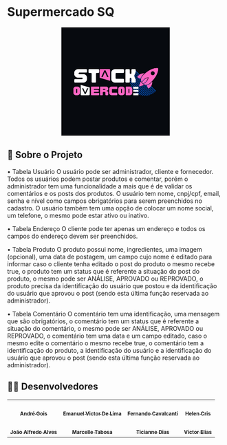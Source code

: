 <h1>Supermercado SQ</h1>
<p align="center">
  <img width= "50%" src="assets/images/StackOverCode.jpeg">
</p>
<h2>💬 Sobre o Projeto</h2>
<p>
  <p>•    Tabela Usuário
O usuário pode ser administrador, cliente e fornecedor. Todos os usuários podem postar  produtos e comentar, porém o administrador tem uma funcionalidade a mais que é de validar os comentários e os posts dos produtos. O usuário tem nome, cnpj/cpf, email, senha e nível como campos obrigatórios para serem preenchidos no cadastro. O usuário também tem uma opção de colocar um nome social, um telefone, o mesmo pode estar ativo ou inativo.</p>
  <p>•    Tabela Endereço
O cliente pode ter apenas um endereço e todos os campos do endereço devem ser preenchidos.</p>
  <p>•    Tabela Produto
O produto possui nome, ingredientes, uma imagem (opcional), uma data de postagem, um campo cujo nome é editado para informar caso o cliente tenha editado o post do produto o mesmo recebe true, o produto tem um status que é referente a situação do post do produto, o mesmo pode ser ANÁLISE, APROVADO ou REPROVADO, o produto precisa da identificação do usuário que postou e da identificação do usuário que aprovou o post (sendo esta última função reservada ao administrador).</p>
  <p>•    Tabela Comentário
O comentário tem uma identificação, uma mensagem que são obrigatórios, o comentário tem um status que é referente a situação do comentário, o mesmo pode ser ANÁLISE, APROVADO ou REPROVADO, o comentário tem uma data e um campo editado, caso o mesmo edite o comentário o mesmo recebe true, o comentário tem a identificação do produto, a identificação do usuário e a identificação do usuário que aprovou o post (sendo esta última função reservada ao administrador).</p>
</p>

## 👨‍💻 Desenvolvedores

<table align="center">
  <tr>
    <td align="center"><a href="https://github.com/andresgois" target="_blank"><img style="border-radius: 50%;" src="https://avatars.githubusercontent.com/u/39030819?v=4" width="100px;" alt=""/><br /><sub><b>André Gois</b></sub></a><br /></td>
    <td align="center"><a href="https://github.com/Manelitu" target="_blank"><img style="border-radius: 50%;" src="https://avatars.githubusercontent.com/u/94546926?v=4" width="100px;" alt=""/><br /><sub><b>Emanuel Victor De Lima</b></sub></a><br /></td>
    <td align="center"><a href="https://github.com/dkzord" target="_blank"><img style="border-radius: 50%;" src="https://avatars.githubusercontent.com/u/66949534?v=4" width="100px;" alt=""/><br /><sub><b>Fernando Cavalcanti</b></sub></a><br /></td>
    <td align="center"><a href="https://github.com/HelenCris" target="_blank"><img style="border-radius: 50%;" src="https://avatars.githubusercontent.com/u/79730539?v=4" width="100px;" alt=""/><br /><sub><b>Helen Cris</b></sub></a><br /></td>
  </tr>
  <tr>
    <td align="center"><a href="https://github.com/JoaoAlfredoAlves" target="_blank"><img style="border-radius: 50%;" src="https://avatars.githubusercontent.com/u/68473607?v=4" width="100px;" alt=""/><br /><sub><b>João Alfredo Alves
</b></sub></a><br /></td>
    <td align="center"><a href="https://github.com/MarcelleTabosa" target="_blank"><img style="border-radius: 50%;" src="https://avatars.githubusercontent.com/u/99770580?v=4" width="100px;" alt=""/><br /><sub><b>Marcelle Tabosa
</b></sub></a><br /></td>
    <td align="center"><a href="https://github.com/TicianneDias" target="_blank"><img style="border-radius: 50%;" src="https://avatars.githubusercontent.com/u/88796784?v=4" width="100px;" alt=""/><br /><sub><b>Ticianne Dias</b></sub></a><br /></td>
    <td align="center"><a href="https://github.com/svvictorelias" target="_blank"><img style="border-radius: 50%;" src="https://avatars.githubusercontent.com/u/98238941?v=4" width="100px;" alt=""/><br /><sub><b>Victor Elias</b></sub></a><br /></td>
  </tr>
</table>

